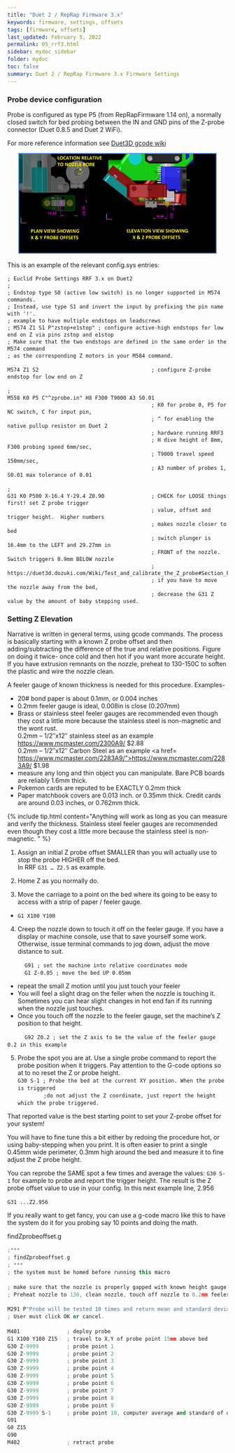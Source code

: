 ```yaml
---
title: "Duet 2 / RepRap Firmware 3.x"
keywords: firmware, settings, offsets
tags: [firmware, offsets]
last_updated: February 5, 2022
permalink: 05_rrf3.html
sidebar: mydoc_sidebar
folder: mydoc
toc: false
summary: Duet 2 / RepRap Firmware 3.x Firmware Settings
---
```

### Probe device configuration
Probe is configured as type P5 (from RepRapFirmware 1.14 on), a normally closed switch for bed probing between the IN and GND pins of the Z-probe connector (Duet 0.8.5 and Duet 2 WiFi).

For more reference information see <a href="https://duet3d.dozuki.com/Wiki/M558#Section_M558_in_RepRapFirmware_Num_3" target="blank"> Duet3D gcode wiki</a>

<div style="width:100%;text-align:center;"> 
<a href="images\05_probe-offsets-sm.png" data-lity> <img src="images\05_probe-offsets-sm.png" style="width:450px; border:2px solid CornflowerBlue"></a></div>

This is an example of the relevant config.sys entries:  


```
; Euclid Probe Settings RRF 3.x on Duet2
; 
; Endstop type S0 (active low switch) is no longer supported in M574 commands. 
; Instead, use type S1 and invert the input by prefixing the pin name with '!'.
; example to have multiple endstops on leadscrews
; M574 Z1 S1 P"zstop+e1stop" ; configure active-high endstops for low end on Z via pins zstop and e1stop
; Make sure that the two endstops are defined in the same order in the M574 command 
; as the corresponding Z motors in your M584 command. 

M574 Z1 S2                                    ; configure Z-probe endstop for low end on Z

;
M558 K0 P5 C"^zprobe.in" H8 F300 T9000 A3 S0.01      
                                              ; K0 for probe 0, P5 for NC switch, C for input pin, 
                                              ; ^ for enabling the native pullup resistor on Duet 2 
                                              ; hardware running RRF3  
                                              ; H dive height of 8mm, F300 probing speed 6mm/sec, 
                                              ; T9000 travel speed 150mm/sec,   
                                              ; A3 number of probes 1, S0.01 max tolerance of 0.01 

;
G31 K0 P500 X-16.4 Y-29.4 Z0.90               ; CHECK for LOOSE things first! set Z probe trigger 
                                              ; value, offset and trigger height.  Higher numbers
                                              ; makes nozzle closer to bed
                                              ; switch plunger is 16.4mm to the LEFT and 29.27mm in
                                              ; FRONT of the nozzle. Switch triggers 0.9mm BELOW nozzle
                                              ; https://duet3d.dozuki.com/Wiki/Test_and_calibrate_the_Z_probe#Section_Fine_tuning_the_trigger_height
                                              ; if you have to move the nozzle away from the bed, 
                                              ; decrease the G31 Z value by the amount of baby stepping used.

```  

### Setting Z Elevation
Narrative is written in general terms, using gcode commands. The process is basically starting with a known Z probe offset and then adding/subtracting the difference of the true and relative positions. Figure on doing it twice- once cold and then hot if you want more accurate height.  If you have extrusion remnants on the nozzle, preheat to 130-150C to soften the plastic and wire the nozzle clean. 

A feeler gauge of known thickness is needed for this procedure. Examples-

   - 20# bond paper is about 0.1mm, or 0.004 inches
   - 0.2mm feeler gauge is ideal, 0.008in is close (0.207mm)
   - Brass or stainless steel feeler gauges are recommended even though they cost a little more because the stainless steel is non-magnetic and the wont rust.  
     0.2mm – 1/2″x12″ stainless steel as an example <a href="https://www.mcmaster.com/2300A9/" target=blank>https://www.mcmaster.com/2300A9/</a> $2.88  
     0.2mm – 1/2″x12″ Carbon Steel as an example <a href=
     https://www.mcmaster.com/2283A9/">https://www.mcmaster.com/2283A9/</a> $1.98
   - measure any long and thin object you can manipulate. Bare PCB boards are reliably 1.6mm thick. 
   - Pokemon cards are reputed to be EXACTLY 0.2mm thick
   - Paper matchbook covers are 0.013 inch. or 0.35mm thick. Credit cards are around 0.03 inches, or 0.762mm thick. 

{% include tip.html content="Anything will work as long as you can measure and verify the thickness.  Stainless steel feeler gauges are recommended even though they cost a little more because the stainless steel is non-magnetic.  " %}


1. Assign an initial Z probe offset SMALLER than you will actually use to stop the probe HIGHER off the bed.  
In RRF ``` G31 … Z2.5 ``` as example.  

2. Home Z as you normally do.

3. Move the carriage to a point on the bed where its going to be easy to access with a strip of paper / feeler gauge.
 - ``` G1 X100 Y100 ```
 
4. Creep the nozzle down to touch it off on the feeler gauge. If you have a display or machine console, use that to save yourself some work. Otherwise, issue terminal commands to jog down, adjust the move distance to suit.  

&nbsp; &nbsp; &nbsp; &nbsp; &nbsp; ``` G91 ; set the machine into relative coordinates mode ```  
&nbsp; &nbsp; &nbsp; &nbsp; &nbsp; ``` G1 Z-0.05 ; move the bed UP 0.05mm  ```

   - repeat the small Z motion until you just touch your feeler
   - You will feel a slight drag on the feller when the nozzle is touching it.  Sometimes you can hear slight changes in hot end fan if its running when the nozzle just touches. 
   - Once you touch off the nozzle to the feeler gauge, set the machine’s Z position to that height.   

&nbsp; &nbsp; &nbsp; &nbsp; &nbsp; ``` G92 Z0.2 ; set the Z axis to be the value of the feeler gauge 0.2 in this example  ```  

5.  Probe the spot you are at. Use a single probe command to report the probe position when it triggers. Pay attention to the G-code options so at to no reset the Z or probe height.  
```G30 S-1 ; Probe the bed at the current XY position. When the probe is triggered ```   
&nbsp;&nbsp;  &nbsp; &nbsp; &nbsp; &nbsp; &nbsp; &nbsp; ```;do not adjust the Z coordinate, just report the height which the probe triggered. ```

That reported value is the best starting point to set your Z-probe offset for your system!  

You will have to fine tune this a bit either by redoing the procedure hot, or using baby-stepping when you print. It is often easier to print a single 0.45mm wide perimeter, 0.3mm high around the bed and measure it to fine adjust the Z probe height.  

You can reprobe the SAME spot a few times and average the values: ``` G30 S-1 ``` for example to probe and report the trigger height. The result is the Z probe offset value to use in your config. In this next example line, 2.956  

``` G31 ...Z2.956 ```   

If you really want to get fancy, you can use a g-code macro like this to have the system do it for you probing say 10 points and doing the math.

findZprobeoffset.g

``` cpp 
;***  
; findZprobeoffset.g  
; ***  
; the system must be homed before running this macro

; make sure that the nozzle is properly gapped with known height gauge before the start of the test
; Preheat nozzle to 130, clean nozzle, touch off nozzle to 0.2mm feeler gauge, G92 Z0.2 

M291 P"Probe will be tested 10 times and return mean and standard deviation. Ok or Cancel?" R"WARNING" S3  
; User must click OK or cancel.  

M401               ; deploy probe
G1 X100 Y100 Z15   ; travel to X,Y of probe point 15mm above bed  
G30 Z-9999         ; probe point 1
G30 Z-9999         ; probe point 2
G30 Z-9999         ; probe point 3
G30 Z-9999         ; probe point 4
G30 Z-9999         ; probe point 5
G30 Z-9999         ; probe point 6
G30 Z-9999         ; probe point 7
G30 Z-9999         ; probe point 8
G30 Z-9999         ; probe point 9
G30 Z-9999 S-1     ; probe point 10, computer average and standard of deviation
G91
G0 Z15
G90
M402               ; retract probe
```
